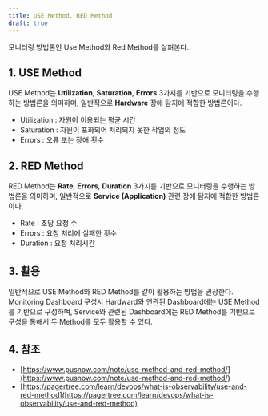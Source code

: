 ```yaml
---
title: USE Method, RED Method
draft: true
---
```


모니터링 방법론인 Use Method와 Red Method를 살펴본다.

## 1. USE Method

USE Method는 **Utilization**, **Saturation**, **Errors** 3가지를 기반으로 모니터링을 수행하는 방법론을 의미하며, 일반적으로 **Hardware** 장애 탐지에 적합한 방법론이다.

* Utilization : 자원이 이용되는 평균 시간
* Saturation : 자원이 포화되어 처리되지 못한 작업의 정도
* Errors : 오류 또는 장애 횟수

## 2. RED Method

RED Method는 **Rate**, **Errors**, **Duration** 3가지를 기반으로 모니터링을 수행하는 방법론을 의미하며, 일반적으로 **Service (Application)** 관련 장애 탐지에 적합한 방법론이다.

* Rate : 초당 요청 수
* Errors : 요청 처리에 실패한 횟수
* Duration : 요청 처리시간

## 3. 활용

일반적으로 USE Method와 RED Method를 같이 활용하는 방법을 권장한다. Monitoring Dashboard 구성시 Hardward와 연관된 Dashboard에는 USE Method를 기반으로 구성하며, Service와 관련된 Dashboard에는 RED Method를 기반으로 구성을 통해서 두 Method를 모두 활용할 수 있다.

## 4. 참조

* [https://www.pusnow.com/note/use-method-and-red-method/](https://www.pusnow.com/note/use-method-and-red-method/)
* [https://pagertree.com/learn/devops/what-is-observability/use-and-red-method](https://pagertree.com/learn/devops/what-is-observability/use-and-red-method)